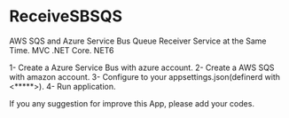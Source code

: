 # ReceiveSBSQS

AWS SQS and Azure Service Bus Queue Receiver Service at the Same Time. MVC .NET Core.  NET6


1- Create a Azure Service Bus with azure account.
2- Create a AWS SQS with amazon account.
3- Configure to your appsettings.json(definerd with <*****>).
4- Run application.


If you any suggestion for improve this App, please add your codes.
